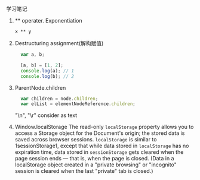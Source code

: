 学习笔记
1. ** operater.
  Exponentiation
    ```
    x ** y
    ```

2. Destructuring assignment(解构赋值)
    ```JavaScript
      var a, b;

      [a, b] = [1, 2];
      console.log(a); // 1
      console.log(b); // 2
    ```
3. ParentNode.children
    ```Javascript
      var children = node.children;
      var elList = elementNodeReference.children; 
    ```
    "\n", "\r" consider as text
4. Window.localStorage
The read-only `localStorage` property allows you to access a Storage object for the Document's origin; the stored data is saved across browser sessions. `localStorage` is similar to 1sessionStorage1, except that while data stored in `localStorage` has no expiration time, data stored in `sessionStorage` gets cleared when the page session ends — that is, when the page is closed. (Data in a localStorage object created in a "private browsing" or "incognito" session is cleared when the last "private" tab is closed.)